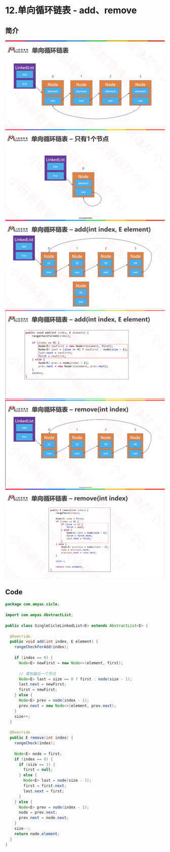 # 12.单向循环链表 - add、remove

## 简介

<img src="https://raw.githubusercontent.com/Amyas/picgo-bed/master/amyas.github.io/122022-08-24-16-01-02.png" alt="122022-08-24-16-01-02" width="" height="" />

<img src="https://raw.githubusercontent.com/Amyas/picgo-bed/master/amyas.github.io/122022-08-24-16-01-18.png" alt="122022-08-24-16-01-18" width="" height="" />

<img src="https://raw.githubusercontent.com/Amyas/picgo-bed/master/amyas.github.io/122022-08-24-16-01-38.png" alt="122022-08-24-16-01-38" width="" height="" />

<img src="https://raw.githubusercontent.com/Amyas/picgo-bed/master/amyas.github.io/122022-08-24-16-01-59.png" alt="122022-08-24-16-01-59" width="" height="" />

<img src="https://raw.githubusercontent.com/Amyas/picgo-bed/master/amyas.github.io/122022-08-24-16-02-32.png" alt="122022-08-24-16-02-32" width="" height="" />

<img src="https://raw.githubusercontent.com/Amyas/picgo-bed/master/amyas.github.io/122022-08-24-16-02-46.png" alt="122022-08-24-16-02-46" width="" height="" />

## Code

```java
package com.amyas.cicle;

import com.amyas.AbstractList;

public class SingleCicleLinkedList<E> extends AbstractList<E> {
  
  @Override
  public void add(int index, E element) {
    rangeCheckForAdd(index);

    if (index == 0) {
      Node<E> newFirst = new Node<>(element, first);

      // 拿到最后一个节点
      Node<E> last = size == 0 ? first : node(size - 1);
      last.next = newFirst;
      first = newFirst;
    } else {
      Node<E> prev = node(index - 1);
      prev.next = new Node<>(element, prev.next);
    }
    size++;
  }

  @Override
  public E remove(int index) {
    rangeCheck(index);

    Node<E> node = first;
    if (index == 0) {
      if (size == 1) {
        first = null;
      } else {
        Node<E> last = node(size - 1);
        first = first.next;
        last.next = first;
      }
    } else {
      Node<E> prev = node(index - 1);
      node = prev.next;
      prev.next = node.next;
    }
    size--;
    return node.element;
  }
}
```
